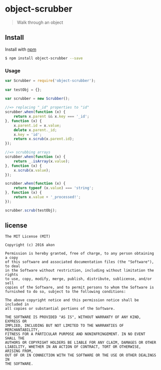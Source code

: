 # object-scrubber
> Walk through an object

## Install

Install with [npm](https://www.npmjs.com/)

```sh
$ npm install object-scrubber --save
```

### Usage
```js
var Scrubber = require('object-scrubber');
    
var testObj = {};
        
var scrubber = new Scrubber();

//=> replacing "_id" properties to "id"
scrubber.when(function (x) {
    return x.parent && x.key === '_id';
}, function (x) {
    x.parent.id = x.value;
    delete x.parent._id;
    x.key = 'id';
    return x.scrub(x.parent.id);
});

//=> scrubbing arrays
scrubber.when(function (x) {
    return _.isArray(x.value);
}, function (x) {
    x.scrub(x.value);
});

scrubber.when(function (x) {
    return typeof (x.value) === 'string';
}, function (x) {
    return x.value + '_processed!';
});

scrubber.scrub(testObj);
```

## license

	The MIT License (MIT)

	Copyright (c) 2016 akon

	Permission is hereby granted, free of charge, to any person obtaining a copy
	of this software and associated documentation files (the "Software"), to deal
	in the Software without restriction, including without limitation the rights
	to use, copy, modify, merge, publish, distribute, sublicense, and/or sell
	copies of the Software, and to permit persons to whom the Software is
	furnished to do so, subject to the following conditions:

	The above copyright notice and this permission notice shall be included in
	all copies or substantial portions of the Software.

	THE SOFTWARE IS PROVIDED "AS IS", WITHOUT WARRANTY OF ANY KIND, EXPRESS OR
	IMPLIED, INCLUDING BUT NOT LIMITED TO THE WARRANTIES OF MERCHANTABILITY,
	FITNESS FOR A PARTICULAR PURPOSE AND NONINFRINGEMENT. IN NO EVENT SHALL THE
	AUTHORS OR COPYRIGHT HOLDERS BE LIABLE FOR ANY CLAIM, DAMAGES OR OTHER
	LIABILITY, WHETHER IN AN ACTION OF CONTRACT, TORT OR OTHERWISE, ARISING FROM,
	OUT OF OR IN CONNECTION WITH THE SOFTWARE OR THE USE OR OTHER DEALINGS IN
	THE SOFTWARE.
